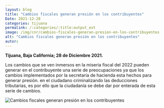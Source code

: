 ```yaml
---
layout: blog
title: "Cambios fiscales generan presión en los contribuyentes"
Date: 2021-12-28
categories: tijuana
permalink: /:categories/:title:output_ext
image: /img/cnr/cambios-fiscales-generan-presion-en-los-contribuyentes.png
alt: "Cambios fiscales generan presión en los contribuyentes"
autor:
---
```


**Tijuana, Baja California; 28 de Diciembre 2021.** 

Los cambios que se ven inmersos en la miseria fiscal del 2022 pueden generar en el contribuyente una serie de preocupaciones ya que los cambios implementados por la secretaría de hacienda esta hechos para generar presión.
en el ciudadano criminalizando las deducciones tributarias, es por ello que la ciudadanía se debe dar por enterada de esta serie de cambios.

<div id="carouselExampleSlidesOnly" class="carousel slide" data-ride="carousel">
  <div class="carousel-inner">
    <div class="carousel-item active">
       <img class="d-block w-100" src="/img/cnr/cambios-fiscales-generan-presion-en-los-contribuyentes.png" loading="lazy"  alt="Cambios fiscales generan presión en los contribuyentes">
    </div>
  </div>
</div>
